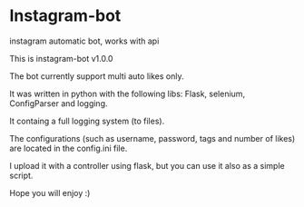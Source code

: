 # Instagram-bot
instagram automatic bot, works with api

This is instagram-bot v1.0.0

The bot currently support multi auto likes only.

It was written in python with the following libs:
Flask, selenium, ConfigParser and logging.

It containg a full logging system (to files).

The configurations (such as username, password, tags and number of likes) are located in the config.ini file.

I upload it with a controller using flask, but you can use it also as a simple script.

Hope you will enjoy :)
